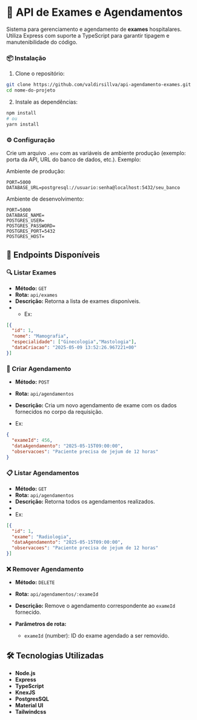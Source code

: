

# 📄 API de Exames e Agendamentos

Sistema para gerenciamento e agendamento de **exames** hospitalares. Utiliza Express com suporte a TypeScript para garantir tipagem e manutenibilidade do código.

### 📦 Instalação

1. Clone o repositório:

```bash
git clone https://github.com/valdirsillva/api-agendamento-exames.git
cd nome-do-projeto
```

2. Instale as dependências:

```bash
npm install
# ou
yarn install
```

### ⚙️ Configuração

Crie um arquivo `.env` com as variáveis de ambiente produção (exemplo: porta da API, URL do banco de dados, etc.). Exemplo:

Ambiente de produção:
```env
PORT=5000
DATABASE_URL=postgresql://usuario:senha@localhost:5432/seu_banco
```

Ambiente de desenvolvimento:

```env
PORT=5000
DATABASE_NAME=
POSTGRES_USER= 
POSTGRES_PASSWORD=
POSTGRES_PORT=5432
POSTGRES_HOST=
```

## 📁 Endpoints Disponíveis

### 🔍 Listar Exames

* **Método:** `GET`
* **Rota:** `api/exames`
* **Descrição:** Retorna a lista de exames disponíveis.
* * Ex:
```json
[{
  "id": 1,
  "nome": "Mamografia",
  "especialidade": ["Ginecologia","Mastologia"],
  "dataCriacao": "2025-05-09 13:52:26.967221+00"
}]
```

### 📝 Criar Agendamento

* **Método:** `POST`
* **Rota:** `api/agendamentos`
* **Descrição:** Cria um novo agendamento de exame com os dados fornecidos no corpo da requisição.

* Ex:
```json
{
  "exameId": 456,
  "dataAgendamento": "2025-05-15T09:00:00",
  "observacoes": "Paciente precisa de jejum de 12 horas"
}
```

### 📋 Listar Agendamentos

* **Método:** `GET`
* **Rota:** `api/agendamentos`
* **Descrição:** Retorna todos os agendamentos realizados.
* 
* Ex:
```json
[{
  "id": 1,
  "exame": "Radiologia",
  "dataAgendamento": "2025-05-15T09:00:00",
  "observacoes": "Paciente precisa de jejum de 12 horas"
}]
```

### ❌ Remover Agendamento

* **Método:** `DELETE`
* **Rota:** `api/agendamentos/:exameId`
* **Descrição:** Remove o agendamento correspondente ao `exameId` fornecido.
* **Parâmetros de rota:**

  * `exameId` (number): ID do exame agendado a ser removido.

## 🛠️ Tecnologias Utilizadas

* **Node.js**
* **Express**
* **TypeScript**
* **KnexJS**
* **PostgresSQL**
* **Material UI**
* **Tailwindcss**    

